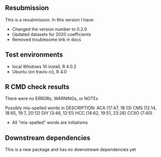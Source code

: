 ## Resubmission
This is a resubmission. In this version I have:
* Changed the version number to 0.2.0
* Updated datasets for 2020 coefficients
* Removed troublesome link in docs

## Test environments
* local Windows 10 install, R 4.0.2
* Ubuntu (on travis-ci), R 4.0

## R CMD check results
There were no ERRORs, WARNINGs, or NOTEs
  
  Possibly mis-spelled words in DESCRIPTION:
    ACA (17:47, 18:13)
    CMS (12:14, 18:65, 19:7, 20:12)
    DIY (3:46, 12:51)
    HCC (14:62, 19:51, 23:26)
    CCIIO (7:40)
    
  * All "mis-spelled" words are initialisms

## Downstream dependencies
This is a new package and has no downstream dependencies yet
